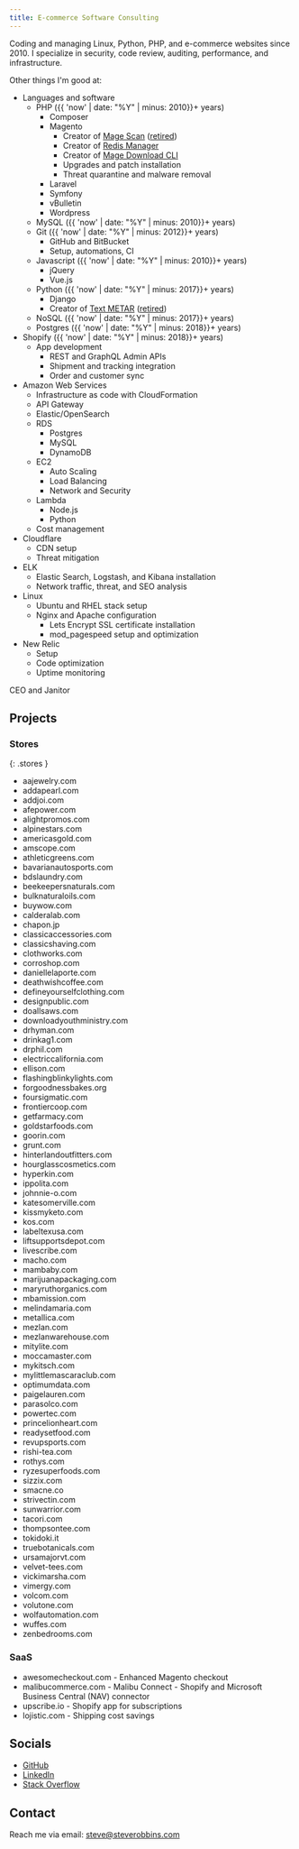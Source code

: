 ```yaml
---
title: E-commerce Software Consulting
---
```


Coding and managing Linux, Python, PHP, and e-commerce websites since 2010.  I specialize in security, code review,
auditing, performance, and infrastructure.

Other things I'm good at:

* Languages and software
  * PHP ({{ 'now' | date: "%Y" | minus: 2010}}+ years)
    * Composer
    * Magento
      * Creator of [Mage Scan](https://magescan.com/) ([retired](https://github.com/steverobbins/magescan))
      * Creator of [Redis Manager](https://github.com/steverobbins/Magento-Redismanager)
      * Creator of [Mage Download CLI](https://github.com/steverobbins/magedownload-cli)
      * Upgrades and patch installation
      * Threat quarantine and malware removal
    * Laravel
    * Symfony
    * vBulletin
    * Wordpress
  * MySQL ({{ 'now' | date: "%Y" | minus: 2010}}+ years)
  * Git ({{ 'now' | date: "%Y" | minus: 2012}}+ years)
    * GitHub and BitBucket
    * Setup, automations, CI
  * Javascript ({{ 'now' | date: "%Y" | minus: 2010}}+ years)
    * jQuery
    * Vue.js
  * Python ({{ 'now' | date: "%Y" | minus: 2017}}+ years)
    * Django
    * Creator of [Text METAR](https://textmetar.com/) ([retired](https://github.com/TextMetar/textmetar.com/commit/30cde8fe83c30740d6d631e64110f61e11adddd9))
  * NoSQL ({{ 'now' | date: "%Y" | minus: 2017}}+ years)
  * Postgres ({{ 'now' | date: "%Y" | minus: 2018}}+ years)
* Shopify ({{ 'now' | date: "%Y" | minus: 2018}}+ years)
  * App development
    * REST and GraphQL Admin APIs
    * Shipment and tracking integration
    * Order and customer sync
* Amazon Web Services
  * Infrastructure as code with CloudFormation
  * API Gateway
  * Elastic/OpenSearch
  * RDS
    * Postgres
    * MySQL
    * DynamoDB
  * EC2
    * Auto Scaling
    * Load Balancing
    * Network and Security
  * Lambda
    * Node.js
    * Python
  * Cost management
* Cloudflare
  * CDN setup
  * Threat mitigation
* ELK
  * Elastic Search, Logstash, and Kibana installation
  * Network traffic, threat, and SEO analysis
* Linux
  * Ubuntu and RHEL stack setup
  * Nginx and Apache configuration
    * Lets Encrypt SSL certificate installation
    * mod_pagespeed setup and optimization
* New Relic
  * Setup
  * Code optimization
  * Uptime monitoring

CEO and Janitor

## Projects

### Stores

{: .stores }
* aajewelry.com
* addapearl.com
* addjoi.com
* afepower.com
* alightpromos.com
* alpinestars.com
* americasgold.com
* amscope.com
* athleticgreens.com
* bavarianautosports.com
* bdslaundry.com
* beekeepersnaturals.com
* bulknaturaloils.com
* buywow.com
* calderalab.com
* chapon.jp
* classicaccessories.com
* classicshaving.com
* clothworks.com
* corroshop.com
* daniellelaporte.com
* deathwishcoffee.com
* defineyourselfclothing.com
* designpublic.com
* doallsaws.com
* downloadyouthministry.com
* drhyman.com
* drinkag1.com
* drphil.com
* electriccalifornia.com
* ellison.com
* flashingblinkylights.com
* forgoodnessbakes.org
* foursigmatic.com
* frontiercoop.com
* getfarmacy.com
* goldstarfoods.com
* goorin.com
* grunt.com
* hinterlandoutfitters.com
* hourglasscosmetics.com
* hyperkin.com
* ippolita.com
* johnnie-o.com
* katesomerville.com
* kissmyketo.com
* kos.com
* labeltexusa.com
* liftsupportsdepot.com
* livescribe.com
* macho.com
* mambaby.com
* marijuanapackaging.com
* maryruthorganics.com
* mbamission.com
* melindamaria.com
* metallica.com
* mezlan.com
* mezlanwarehouse.com
* mitylite.com
* moccamaster.com
* mykitsch.com
* mylittlemascaraclub.com
* optimumdata.com
* paigelauren.com
* parasolco.com
* powertec.com
* princelionheart.com
* readysetfood.com
* revupsports.com
* rishi-tea.com
* rothys.com
* ryzesuperfoods.com
* sizzix.com
* smacne.co
* strivectin.com
* sunwarrior.com
* tacori.com
* thompsontee.com
* tokidoki.it
* truebotanicals.com
* ursamajorvt.com
* velvet-tees.com
* vickimarsha.com
* vimergy.com
* volcom.com
* volutone.com
* wolfautomation.com
* wuffes.com
* zenbedrooms.com

<div class="clear"></div>

### SaaS

* awesomecheckout.com - Enhanced Magento checkout
* malibucommerce.com - Malibu Connect - Shopify and Microsoft Business Central (NAV) connector
* upscribe.io - Shopify app for subscriptions
* lojistic.com - Shipping cost savings

## Socials

* [GitHub](https://github.com/steverobbins)
* [LinkedIn](https://www.linkedin.com/in/steve-robbins-2664b4280)
* [Stack Overflow](https://stackexchange.com/users/398665/steve-robbins)

## Contact

Reach me via email: [steve@steverobbins.com](mailto:steve@steverobbins.com)

<script src="/cdn-cgi/scripts/78d64697/cloudflare-static/email-decode.min.js"></script><script>
    (function(i,s,o,g,r,a,m){i['GoogleAnalyticsObject']=r;i[r]=i[r]||function(){
    (i[r].q=i[r].q||[]).push(arguments)},i[r].l=1*new Date();a=s.createElement(o),
    m=s.getElementsByTagName(o)[0];a.async=1;a.src=g;m.parentNode.insertBefore(a,m)
    })(window,document,'script','//www.google-analytics.com/analytics.js','ga');

    ga('create', 'UA-16126282-22', 'auto');
    ga('send', 'pageview');
</script>
